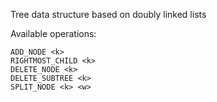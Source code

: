 Tree data structure based on doubly linked lists

Available operations:

	ADD_NODE <k>
	RIGHTMOST_CHILD <k>
	DELETE_NODE <k>
	DELETE_SUBTREE <k>
	SPLIT_NODE <k> <w>
